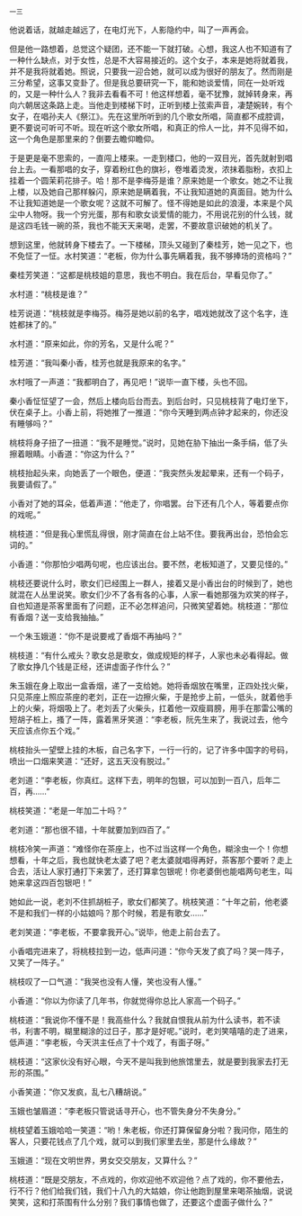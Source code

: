     一三 

   他说着话，就越走越远了，在电灯光下，人影隐约中，叫了一声再会。

   但是他一路想着，总觉这个疑团，还不能一下就打破。心想，我这人也不知道有了一种什么缺点，对于女性，总是不大容易接近的。这个女子，本来是她将就着我，并不是我将就着她。照说，只要我一迎合她，就可以成为很好的朋友了。然而刚是三分希望，这事又变卦了。但是我总要研究一下，能和她谈爱情，同在一处听戏的，又是一种什么人？我非去看看不可！他这样想着，毫不犹豫，就掉转身来，再向六朝居这条路上走。当他走到楼梯下时，正听到楼上弦索声音，凄楚婉转，有个女子，在唱孙夫人《祭江》。先在这里所听到的几个歌女所唱，简直都不成腔调，更不要说可听可不听。现在听这个歌女所唱，和真正的伶人一比，并不见得不如，这一个角色是那里来的？倒要去瞻仰瞻仰。

   于是更是毫不思索的，一直闯上楼来。一走到楼口，他的一双目光，首先就射到唱台上去。一看那唱的女子，穿着粉红色的旗衫，卷堆着烫发，浓抹着脂粉，衣扣上挂着一个圆茉莉花排子。哈！那不是李梅芬是谁？原来她是一个歌女。她之不让我上楼，以及她自己那样躲闪，原来她是瞒着我，不让我知道她的真面目。她为什么不让我知道她是一个歌女呢？这就不可解了。怪不得她是如此的浪漫，本来是个风尘中人物呀。我一个穷光蛋，那有和歌女谈爱情的能力，不用说花别的什么钱，就是这四毛钱一碗的茶，我也不能天天来喝，走罢，不要故意识破她的机关了。

   想到这里，他就转身下楼去了。一下楼梯，顶头又碰到了秦桂芳，她一见之下，也不免怔了一怔。水村笑道：“老板，你为什么事先瞒着我，我不够捧场的资格吗？”

   秦桂芳笑道：“这都是桃枝姐的意思，我也不明白。我在后台，早看见你了。”

   水村道：“桃枝是谁？”

   桂芳说道：“桃枝就是李梅芬。梅芬是她以前的名字，唱戏她就改了这个名字，连姓都抹了的。”

   水村道：“原来如此，你的芳名，又是什么呢？”

   桂芳道：“我叫秦小香，桂芳也就是我原来的名字。”

   水村哦了一声道：“我都明白了，再见吧！”说毕一直下楼，头也不回。

   秦小香怔怔望了一会，然后上楼向后台而去。到后台时，只见桃枝背了电灯坐下，伏在桌子上。小香上前，将她推了一推道：“你今天睡到两点钟才起来的，你还没有睡够吗？”

   桃枝将身子扭了一扭道：“我不是睡觉。”说时，见她在胁下抽出一条手绢，低了头擦着眼睛。小香道：“你这为什么？”

   桃枝抬起头来，向她丢了一个眼色，便道：“我突然头发起晕来，还有一个码子，我要请假了。”

   小香对了她的耳朵，低着声道：“他走了，你唱罢。台下还有几个人，等着要点你的戏呢。”

   桃枝道：“但是我心里慌乱得很，刚才简直在台上站不住。要我再出台，恐怕会忘词的。”

   小香道：“你那怕少唱两句呢，也应该出台。要不然，老板知道了，又要见怪的。”

   桃枝还要说什么时，歌女们已经围上一群人，接着又是小香出台的时候到了，她也就混在人丛里说笑。歌女们少不了各有各的心事，人家一看她那强为欢笑的样子，自也知道是茶客里面有了问题，正不必怎样追问，只微笑望着她。桃枝道：“那位有香烟？送一支给我抽抽。”

   一个朱玉娥道：“你不是说要戒了香烟不再抽吗？”

   桃枝道：“有什么戒头？歌女总是歌女，做成规矩的样子，人家也未必看得起。做了歌女挣几个钱是正经，还讲虚面子作什么？”

   朱玉娥在身上取出一盒香烟，递了一支给她。她将香烟放在嘴里，正四处找火柴，只见茶座上照应茶座的老刘，正在一边擦火柴，于是抢步上前，一低头，就着他手上的火柴，将烟吸上了。老刘丢了火柴头，扛着他一双瘦肩膀，用手在那雷公嘴的短胡子桩上，搔了一阵，露着黑牙笑道：“李老板，阮先生来了，我说过去，他今天应该点你五个戏。”

   桃枝抬头一望壁上挂的木板，自己名字下，一行一行的，记了许多中国字的号码，喷出一口烟来笑道：“还好，这五天没有脱过。”

   老刘道：“李老板，你真红。这样下去，明年的包银，可以加到一百八，后年二百，再……”

   桃枝笑道：“老是一年加二十吗？”

   老刘道：“那也很不错，十年就要加到四百了。”

   桃枝冷笑一声道：“难怪你在茶座上，也不过当这样一个角色，糊涂虫一个！你想想看，十年之后，我也就快老太婆了吧？老太婆就唱得再好，茶客那个要听？走上合去，活让人家打通打下来罢了，还打算拿包银呢！你老婆倒也能唱两句老生，叫她来拿这四百包银吧！”

   她如此一说，老刘不住抓胡桩子，歌女们都笑了。桃枝笑道：“十年之前，他老婆不是和我们一样的小姑娘吗？那个时候，若是有歌女……”

   老刘笑道：“李老板，不要拿我开心。”说毕，他走上前台去了。

   小香唱完进来了，将桃枝拉到一边，低声问道：“你今天发了疯了吗？哭一阵子，又笑了一阵子。”

   桃枝叹了一口气道：“我哭也没有人懂，笑也没有人懂。”

   小香道：“你以为你读了几年书，你就觉得你总比人家高一个码子。”

   桃枝道：“我说你不懂不是！我高些什么？我就自恨我从前为什么读书，若不读书，利害不明，糊里糊涂的过日子，那才是好呢。”说时，老刘笑嘻嘻的走了进来，低声道：“李老板，今天洪主任点了十个戏了，有面子呀。”

   桃枝道：“这家伙没有好心眼，今天不是叫我到他旅馆里去，就是要到我家去打无形的茶围。”

   小香笑道：“你又发疯，乱七八糟胡说。”

   玉娥也皱眉道：“李老板只管说话寻开心，也不管失身分不失身分。”

   桃枝望着玉娥哈哈一笑道：“哟！朱老板，你还打算保留身分啦？我问你，陌生的客人，只要花钱点了几个戏，就可以到我们家里去坐，那是什么缘故？”

   玉娥道：“现在文明世界，男女交交朋友，又算什么？”

   桃枝道：“既是交朋友，不点戏的，你欢迎他不欢迎他？点了戏的，你不要他去，行不行？他们给我们钱，我们十八九的大姑娘，你让他跑到屋里来喝茶抽烟，说说笑笑，这和打茶围有什么分别？我们事情也做了，还要这个虚面子做什么？”

